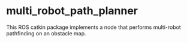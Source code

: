# multi_robot_path_planner
This ROS catkin package implements a node that performs multi-robot pathfinding on an obstacle map.

